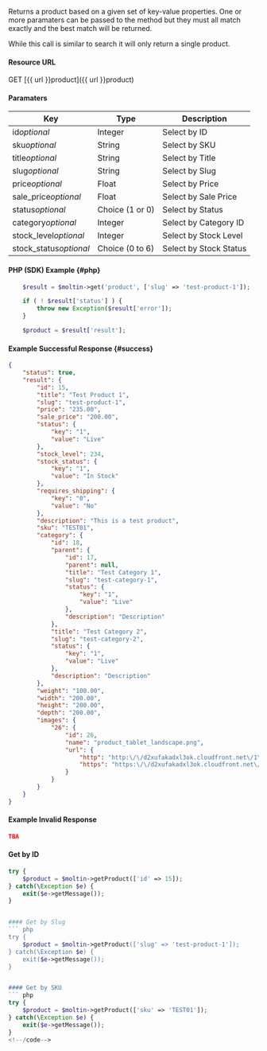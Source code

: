 <!--
@title GET product
@author Moltin Ltd
@description Gets a product based on the given criteria
@order 3.4

@sidebar 1
@family Product 
@rate No
@auth Yes
@format JSON
@http GET
@version beta
-->
Returns a product based on a given set of key-value properties. One or more paramaters can be passed to the method but they must all match exactly and the best match will be returned.

While this call is similar to search it will only return a single product.


#### Resource URL
GET [{{ url }}product]({{ url }}product)


#### Paramaters
Key | Type | Description
--- | ---- | -----------
id*optional* | Integer | Select by ID
sku*optional* | String | Select by SKU
title*optional* | String | Select by Title
slug*optional* | String | Select by Slug
price*optional* | Float | Select by Price
sale_price*optional* | Float | Select by Sale Price
status*optional* | Choice (1 or 0) | Select by Status
category*optional* | Integer | Select by Category ID
stock_level*optional* | Integer | Select by Stock Level
stock_status*optional* | Choice (0 to 6) | Select by Stock Status


#### PHP (SDK) Example  {#php}
``` php
    $result = $moltin->get('product', ['slug' => 'test-product-1']);

    if ( ! $result['status'] ) {
        throw new Exception($result['error']);
    }

    $product = $result['result'];
```

<!--code-->
#### Example Successful Response    {#success}
``` json
{
    "status": true,
    "result": {
        "id": 15,
        "title": "Test Product 1",
        "slug": "test-product-1",
        "price": "235.00",
        "sale_price": "200.00",
        "status": {
            "key": "1",
            "value": "Live"
        },
        "stock_level": 234,
        "stock_status": {
            "key": "1",
            "value": "In Stock"
        },
        "requires_shipping": {
            "key": "0",
            "value": "No"
        },
        "description": "This is a test product",
        "sku": "TEST01",
        "category": {
            "id": 18,
            "parent": {
                "id": 17,
                "parent": null,
                "title": "Test Category 1",
                "slug": "test-category-1",
                "status": {
                    "key": "1",
                    "value": "Live"
                },
                "description": "Description"
            },
            "title": "Test Category 2",
            "slug": "test-category-2",
            "status": {
                "key": "1",
                "value": "Live"
            },
            "description": "Description"
        },
        "weight": "100.00",
        "width": "200.00",
        "height": "200.00",
        "depth": "200.00",
        "images": {
            "26": {
                "id": 26,
                "name": "product_tablet_landscape.png",
                "url": {
                    "http": "http:\/\/d2xufakadxl3ok.cloudfront.net\/1\/product_tablet_landscape.png",
                    "https": "https:\/\/d2xufakadxl3ok.cloudfront.net\/1\/product_tablet_landscape.png"
                }
            }
        }
    }
}
```


#### Example Invalid Response
``` json
TBA
```


#### Get by ID
``` php
try {
    $product = $moltin->getProduct(['id' => 15]);
} catch(\Exception $e) {
    exit($e->getMessage());
}


#### Get by Slug
``` php
try {
    $product = $moltin->getProduct(['slug' => 'test-product-1']);
} catch(\Exception $e) {
    exit($e->getMessage());
}


#### Get by SKU
``` php
try {
    $product = $moltin->getProduct(['sku' => 'TEST01']);
} catch(\Exception $e) {
    exit($e->getMessage());
}
<!--/code-->